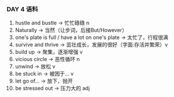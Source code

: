 ### DAY 4 语料

1. hustle and bustle -> 忙忙碌碌 n
2. Naturally -> 当然（让步词，后接But/However）
3. one's plate is full / have a lot on one's plate -> 太忙了，行程很满
4. survive and thrive -> 茁壮成长，发展的很好（字面:存活并繁荣）v
5. build up -> 聚集，逐渐增强 v
6. vicious circle -> 恶性循环 n
7. unwind -> 放松 v
8. be stuck in -> 被困于... v
9. let go of... -> 放下，抛开
10. be stressed out -> 压力大的 adj
